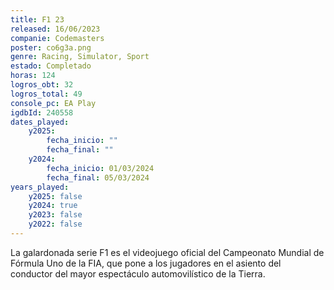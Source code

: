 ```yaml
---
title: F1 23
released: 16/06/2023
companie: Codemasters
poster: co6g3a.png
genre: Racing, Simulator, Sport
estado: Completado
horas: 124
logros_obt: 32
logros_total: 49
console_pc: EA Play
igdbId: 240558
dates_played:
    y2025:
        fecha_inicio: ""
        fecha_final: ""
    y2024:
        fecha_inicio: 01/03/2024
        fecha_final: 05/03/2024
years_played:
    y2025: false
    y2024: true
    y2023: false
    y2022: false
---
```


La galardonada serie F1 es el videojuego oficial del Campeonato Mundial de Fórmula Uno de la FIA, que pone a los jugadores en el asiento del conductor del mayor espectáculo automovilístico de la Tierra.